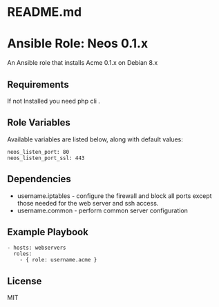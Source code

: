 # README.md
# Ansible Role: Neos 0.1.x

An Ansible role that installs Acme 0.1.x on Debian 8.x

## Requirements

If not Installed you need php cli .


## Role Variables

Available variables are listed below, along with default values:

    neos_listen_port: 80
    neos_listen_port_ssl: 443

## Dependencies

- username.iptables - configure the firewall and block all ports except those needed for the web server and ssh access.
- username.common - perform common server configuration

## Example Playbook

    - hosts: webservers
      roles:
        - { role: username.acme }

## License

MIT
